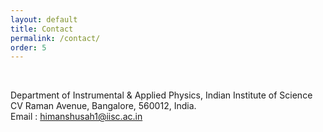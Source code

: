 ```yaml
---
layout: default
title: Contact
permalink: /contact/
order: 5
---
```


&nbsp;

Department of Instrumental & Applied Physics, Indian Institute of Science<br>
CV Raman Avenue, Bangalore, 560012, India.<br>
Email : [himanshusah1@iisc.ac.in](mailto:himanshusah1@iisc.ac.in)